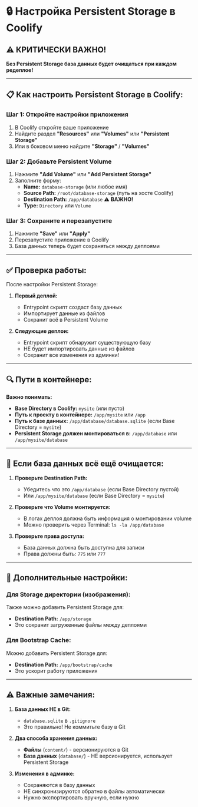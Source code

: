 # 🔒 Настройка Persistent Storage в Coolify

## ⚠️ КРИТИЧЕСКИ ВАЖНО!

**Без Persistent Storage база данных будет очищаться при каждом редеплое!**

---

## 📋 Как настроить Persistent Storage в Coolify:

### Шаг 1: Откройте настройки приложения
1. В Coolify откройте ваше приложение
2. Найдите раздел **"Resources"** или **"Volumes"** или **"Persistent Storage"**
3. Или в боковом меню найдите **"Storage"** / **"Volumes"**

### Шаг 2: Добавьте Persistent Volume
1. Нажмите **"Add Volume"** или **"Add Persistent Storage"**
2. Заполните форму:
   - **Name:** `database-storage` (или любое имя)
   - **Source Path:** `/root/database-storage` (путь на хосте Coolify)
   - **Destination Path:** `/app/database` ⚠️ **ВАЖНО!**
   - **Type:** `Directory` или `Volume`

### Шаг 3: Сохраните и перезапустите
1. Нажмите **"Save"** или **"Apply"**
2. Перезапустите приложение в Coolify
3. База данных теперь будет сохраняться между деплоями

---

## ✅ Проверка работы:

После настройки Persistent Storage:

1. **Первый деплой:**
   - Entrypoint скрипт создаст базу данных
   - Импортирует данные из файлов
   - Сохранит всё в Persistent Volume

2. **Следующие деплои:**
   - Entrypoint скрипт обнаружит существующую базу
   - НЕ будет импортировать данные из файлов
   - Сохранит все изменения из админки!

---

## 🔍 Пути в контейнере:

**Важно понимать:**
- **Base Directory в Coolify:** `mysite` (или пусто)
- **Путь к проекту в контейнере:** `/app/mysite` или `/app`
- **Путь к базе данных:** `/app/database/database.sqlite` (если Base Directory = `mysite`)
- **Persistent Storage должен монтироваться в:** `/app/database` или `/app/mysite/database`

---

## 🚨 Если база данных всё ещё очищается:

1. **Проверьте Destination Path:**
   - Убедитесь что это `/app/database` (если Base Directory пустой)
   - Или `/app/mysite/database` (если Base Directory = `mysite`)

2. **Проверьте что Volume монтируется:**
   - В логах деплоя должна быть информация о монтировании volume
   - Можно проверить через Terminal: `ls -la /app/database`

3. **Проверьте права доступа:**
   - База данных должна быть доступна для записи
   - Права должны быть: `775` или `777`

---

## 📝 Дополнительные настройки:

### Для Storage директории (изображения):

Также можно добавить Persistent Storage для:
- **Destination Path:** `/app/storage`
- Это сохранит загруженные файлы между деплоями

### Для Bootstrap Cache:

Можно добавить Persistent Storage для:
- **Destination Path:** `/app/bootstrap/cache`
- Это ускорит работу приложения

---

## ⚠️ Важные замечания:

1. **База данных НЕ в Git:**
   - `database.sqlite` в `.gitignore`
   - Это правильно! Не коммитьте базу в Git

2. **Два способа хранения данных:**
   - **Файлы** (`content/`) - версионируются в Git
   - **База данных** (`database/`) - НЕ версионируется, использует Persistent Storage

3. **Изменения в админке:**
   - Сохраняются в базу данных
   - НЕ синхронизируются обратно в файлы автоматически
   - Нужно экспортировать вручную, если нужно


